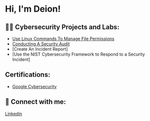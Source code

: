 <h1>Hi, I'm Deion! 

<h2>👨‍💻 Cybersecurity Projects and Labs:</h2>

  - [Use Linux Commands To Manage File Permissions](https://github.com/dhaskins96/LinuxPermissions/tree/main)
  - [Conducting A Security Audit](https://github.com/dhaskins96/Conduct-A-Security-Audit)
  - [Create An Incident Report]
  - [Use the NIST Cybersecurity Framework to Respond to a Security Incident]

<h2> Certifications: </h2>

- [Google Cybersecurity](https://coursera.org/share/56ec045706f9a78ed9305b6c6d284308)


<h2> 🤳 Connect with me:</h2>

[Linkedin](https://www.linkedin.com/in/deion-haskins-60b14a219/)
